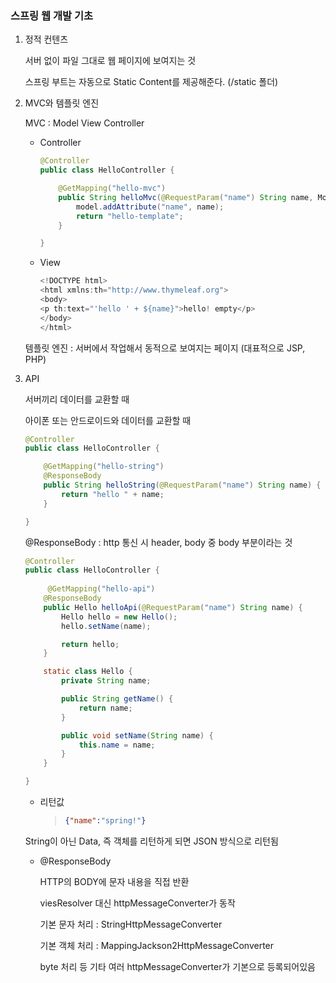 ### 스프링 웹 개발 기초

1. 정적 컨텐츠

   서버 없이 파일 그대로 웹 페이지에 보여지는 것

   스프링 부트는 자동으로 Static Content를 제공해준다. (/static 폴더)

2. MVC와 템플릿 엔진

   MVC : Model View Controller

   * Controller

     ```java
     @Controller
     public class HelloController {
     
         @GetMapping("hello-mvc")
         public String helloMvc(@RequestParam("name") String name, Model model) {
             model.addAttribute("name", name);
             return "hello-template";
         }
     
     }
     ```

   * View

     ```java
     <!DOCTYPE html>
     <html xmlns:th="http://www.thymeleaf.org">
     <body>
     <p th:text="'hello ' + ${name}">hello! empty</p>
     </body>
     </html>
     ```

   템플릿 엔진 : 서버에서 작업해서 동적으로 보여지는 페이지 (대표적으로 JSP, PHP)

3. API

   서버끼리 데이터를 교환할 때

   아이폰 또는 안드로이드와 데이터를 교환할 때

   ```java
   @Controller
   public class HelloController {
   
       @GetMapping("hello-string")
       @ResponseBody
       public String helloString(@RequestParam("name") String name) {
           return "hello " + name;
       }
   
   }
   ```

   @ResponseBody : http 통신 시 header, body 중 body 부분이라는 것

   ```java
   @Controller
   public class HelloController {
     
   		@GetMapping("hello-api")
       @ResponseBody
       public Hello helloApi(@RequestParam("name") String name) {
           Hello hello = new Hello();
           hello.setName(name);
   
           return hello;
       }
   
       static class Hello {
           private String name;
   
           public String getName() {
               return name;
           }
   
           public void setName(String name) {
               this.name = name;
           }
       }
   
   }
   ```

   * 리턴값

     > ```json
     > {"name":"spring!"}
     > ```

   String이 아닌 Data, 즉 객체를 리턴하게 되면 JSON 방식으로 리턴됨

   * @ResponseBody

     HTTP의 BODY에 문자 내용을 직접 반환

     viesResolver 대신 httpMessageConverter가 동작

     기본 문자 처리 : StringHttpMessageConverter

     기본 객체 처리 : MappingJackson2HttpMessageConverter

     byte 처리 등 기타 여러 httpMessageConverter가 기본으로 등록되어있음